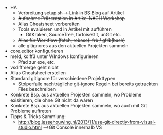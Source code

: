 - HA
  - ~~Verbreitung setup.sh -> Link in BS Blog auf Artikel~~
  - ~~Aufnahme Präsentation in Artikel NACH Workshop~~
  - Alias Cheatsheet vorbereiten
  - Tools evaluieren und in Artikel mit aufführen
    - GitKraken, SourceTree, tortoiseGit, unGit etc.
  - ~~Alias für Workflow (fetch, rebase): frb / gfrb(bash)~~
  - alle gitignores aus den aktuellen Projekten sammeln
- core.editor konfigurieren
- meld, kdiff3 unter WIndows konfigurieren
  - Pfad zur exe, etc.
- vsdiffmerge geht nicht
- Alias Cheatsheet erstellen
- Standard gitignore für verschiedene Projekttypen
    - Stolperfalle nachträgliche git-ignore Regeln bei bereits getrackten Files beschreiben
- Konkrete Bsp. aus aktuellen Projekten sammeln, wo Probleme exisitieren, die ohne Git nicht da wären
- Konkrete Bsp. aus aktuellen Projekten sammeln, wo auch mit Git Probleme auftreten
- Tipps & Tricks Sammlung:
  - http://blog.jessehouwing.nl/2013/11/use-git-directly-from-visual-studio.html -->Git Console innerhalb VS
